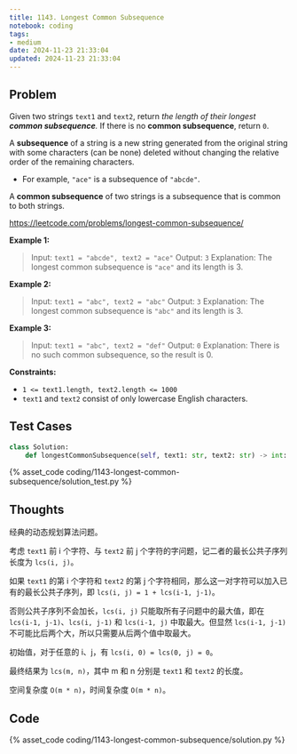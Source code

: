 ```yaml
---
title: 1143. Longest Common Subsequence
notebook: coding
tags:
- medium
date: 2024-11-23 21:33:04
updated: 2024-11-23 21:33:04
---
```

## Problem

Given two strings `text1` and `text2`, return _the length of their longest **common subsequence**._ If there is no **common subsequence**, return `0`.

A **subsequence** of a string is a new string generated from the original string with some characters (can be none) deleted without changing the relative order of the remaining characters.

- For example, `"ace"` is a subsequence of `"abcde"`.

A **common subsequence** of two strings is a subsequence that is common to both strings.

<https://leetcode.com/problems/longest-common-subsequence/>

**Example 1:**

> Input: `text1 = "abcde", text2 = "ace"`
> Output: `3`
> Explanation: The longest common subsequence is `"ace"` and its length is 3.

**Example 2:**

> Input: `text1 = "abc", text2 = "abc"`
> Output: `3`
> Explanation: The longest common subsequence is `"abc"` and its length is 3.

**Example 3:**

> Input: `text1 = "abc", text2 = "def"`
> Output: `0`
> Explanation: There is no such common subsequence, so the result is 0.

**Constraints:**

- `1 <= text1.length, text2.length <= 1000`
- `text1` and `text2` consist of only lowercase English characters.

## Test Cases

``` python
class Solution:
    def longestCommonSubsequence(self, text1: str, text2: str) -> int:
```

{% asset_code coding/1143-longest-common-subsequence/solution_test.py %}

## Thoughts

经典的动态规划算法问题。

考虑 `text1` 前 i 个字符、与 `text2` 前 j 个字符的字问题，记二者的最长公共子序列长度为 `lcs(i, j)`。

如果 `text1` 的第 i 个字符和 `text2` 的第 j 个字符相同，那么这一对字符可以加入已有的最长公共子序列，即 `lcs(i, j) = 1 + lcs(i-1, j-1)`。

否则公共子序列不会加长，`lcs(i, j)` 只能取所有子问题中的最大值，即在 `lcs(i-1, j-1)`、`lcs(i, j-1)` 和 `lcs(i-1, j)` 中取最大。但显然 `lcs(i-1, j-1)` 不可能比后两个大，所以只需要从后两个值中取最大。

初始值，对于任意的 i、j，有 `lcs(i, 0) = lcs(0, j) = 0`。

最终结果为 `lcs(m, n)`，其中 m 和 n 分别是 `text1` 和 `text2` 的长度。

空间复杂度 `O(m * n)`，时间复杂度 `O(m * n)`。

## Code

{% asset_code coding/1143-longest-common-subsequence/solution.py %}
